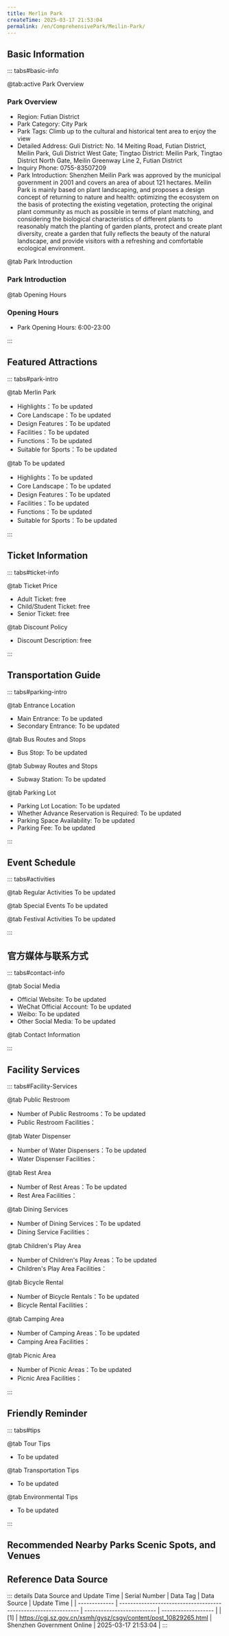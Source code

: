 ```yaml
---
title: Merlin Park
createTime: 2025-03-17 21:53:04
permalink: /en/ComprehensivePark/Meilin-Park/
---
```



<script setup>
import ImageSwiper from '/.vuepress/theme/components/ImageSwiper.vue'
// 轮播图数据
const swiperItems = [
    {
                link: 'https://cgj.sz.gov.cn/img/4/4005/4005674/10829265.jpg',
                title: 'Merlin Park',
                description: '',
                author: 'Shenzhen Government Online',
                date: '2025/03/17'
                },
  {
                link: 'https://cgj.sz.gov.cn/img/4/4005/4005674/10829265.jpg',
                title: 'Merlin Park',
                description: '',
                author: 'Shenzhen Government Online',
                date: '2025/03/17'
                }
]
// 配置项
const swiperConfig = {
  height: 500,
  showInfo: true
}
</script>
<!-- 轮播图组件 -->
<ImageSwiper :items="swiperItems" :config="swiperConfig" />



## Basic Information

::: tabs#basic-info

@tab:active Park Overview
### Park Overview
- Region: Futian District
- Park Category: City Park
- Park Tags: Climb up to the cultural and historical tent area to enjoy the view
- Detailed Address: Guli District: No. 14 Meiting Road, Futian District, Meilin Park, Guli District West Gate; Tingtao District: Meilin Park, Tingtao District North Gate, Meilin Greenway Line 2, Futian District
- Inquiry Phone: 0755-83507209
- Park Introduction: Shenzhen Meilin Park was approved by the municipal government in 2001 and covers an area of about 121 hectares. Meilin Park is mainly based on plant landscaping, and proposes a design concept of returning to nature and health: optimizing the ecosystem on the basis of protecting the existing vegetation, protecting the original plant community as much as possible in terms of plant matching, and considering the biological characteristics of different plants to reasonably match the planting of garden plants, protect and create plant diversity, create a garden that fully reflects the beauty of the natural landscape, and provide visitors with a refreshing and comfortable ecological environment.

@tab Park Introduction
### Park Introduction
@tab Opening Hours
### Opening Hours
- Park Opening Hours: 6:00-23:00

:::

## Featured Attractions

::: tabs#park-intro

@tab Merlin Park
<ImageCard
image="https://cgj.sz.gov.cn/images/index20230710_1.png"
    title="Merlin Park"
    description="Guli District is located in the residential area of Meilin Village 1 and is the core scenic spot of Meilin Park. Guli District has preserved nearly a thousand ancient lychee trees, most of which are over a hundred years old, towering and lush. Guli District strictly protects the original ancient lychee trees. Based on the natural terrain of the mountain, the construction of Guli District has built lychee forest activity area, elderly activity square, children's square, four seasons square, fitness activity area, mountain trails, valley streams, East Gate 'lychee fragrance' landscape wall, 'Twenty-four Filial Piety' corridor and other scenic spots, and preserved the 'Three Saints Palace' cultural relics."
    date=""
    author="Shenzhen Government Online"
/>


- Highlights：To be updated
- Core Landscape：To be updated
- Design Features：To be updated
- Facilities：To be updated
- Functions：To be updated
- Suitable for Sports：To be updated

@tab To be updated
<ImageCard
image="https://cgj.sz.gov.cn/images/index20230710_1.png"
    title="Merlin Park"
    description="Guli District is located in the residential area of Meilin Village 1 and is the core scenic spot of Meilin Park. Guli District has preserved nearly a thousand ancient lychee trees, most of which are over a hundred years old, towering and lush. Guli District strictly protects the original ancient lychee trees. Based on the natural terrain of the mountain, the construction of Guli District has built lychee forest activity area, elderly activity square, children's square, four seasons square, fitness activity area, mountain trails, valley streams, East Gate 'lychee fragrance' landscape wall, 'Twenty-four Filial Piety' corridor and other scenic spots, and preserved the 'Three Saints Palace' cultural relics."
    date=""
    author="Shenzhen Government Online"
/>


- Highlights：To be updated
- Core Landscape：To be updated
- Design Features：To be updated
- Facilities：To be updated
- Functions：To be updated
- Suitable for Sports：To be updated

:::

## Ticket Information

::: tabs#ticket-info

@tab Ticket Price
- Adult Ticket: free
- Child/Student Ticket: free
- Senior Ticket: free

@tab Discount Policy
- Discount Description: free

:::

## Transportation Guide

::: tabs#parking-intro

@tab Entrance Location
- Main Entrance: To be updated
- Secondary Entrance: To be updated

@tab Bus Routes and Stops
- Bus Stop: To be updated

@tab Subway Routes and Stops
- Subway Station: To be updated

@tab Parking Lot
- Parking Lot Location: To be updated
- Whether Advance Reservation is Required: To be updated
- Parking Space Availability: To be updated
- Parking Fee: To be updated

:::

## Event Schedule

::: tabs#activities

@tab Regular Activities
To be updated

@tab Special Events
To be updated

@tab Festival Activities
To be updated

:::

## 官方媒体与联系方式

::: tabs#contact-info

@tab Social Media
- Official Website: To be updated
- WeChat Official Account: To be updated
- Weibo: To be updated
- Other Social Media: To be updated

@tab Contact Information

:::

## Facility Services

::: tabs#Facility-Services

@tab Public Restroom
- Number of Public Restrooms：To be updated
- Public Restroom Facilities：

@tab Water Dispenser
- Number of Water Dispensers：To be updated
- Water Dispenser Facilities：

@tab Rest Area
- Number of Rest Areas：To be updated
- Rest Area Facilities：

@tab Dining Services
- Number of Dining Services：To be updated
- Dining Service Facilities：

@tab Children's Play Area
- Number of Children's Play Areas：To be updated
- Children's Play Area Facilities：

@tab Bicycle Rental
- Number of Bicycle Rentals：To be updated
- Bicycle Rental Facilities：

@tab Camping Area
- Number of Camping Areas：To be updated
- Camping Area Facilities：

@tab Picnic Area
- Number of Picnic Areas：To be updated
- Picnic Area Facilities：

:::

## Friendly Reminder

::: tabs#tips

@tab Tour Tips
- To be updated

@tab Transportation Tips
- To be updated

@tab Environmental Tips
- To be updated

:::

## Recommended Nearby Parks Scenic Spots, and Venues

<CardGrid>
  <ImageCard
        image="https://cgj.sz.gov.cn/img/4/4006/4006106/10829264.jpg"
        title="Shenzhen Fairy Lake Botanical Garden"
        description="Park Introduction Xianhu Botanical Garden covers an area of 668 hectares. The overall terrain is low in the middle and high around. It is composed of mountains,"
        href="/en/SpecializedPark/BotanicalGarden/Shenzhen Xianhu Botanical Garden"
        author="Shenzhen Government Online"
        date="2025/01/02"
      />
      <ImageCard
        image="https://cgj.sz.gov.cn/img/4/4006/4006106/10829264.jpg"
        title="Shenzhen Fairy Lake Botanical Garden"
        description="Park Introduction Xianhu Botanical Garden covers an area of 668 hectares. The overall terrain is low in the middle and high around. It is composed of mountains,"
        href="/en/SpecializedPark/BotanicalGarden/Shenzhen Xianhu Botanical Garden"
        author="Shenzhen Government Online"
        date="2025/01/02"
      />
    </CardGrid>


## Reference Data Source

::: details Data Source and Update Time
| Serial Number | Data Tag                                                        | Data Source                | Update Time         |
| ------------- | --------------------------------------------------------------- | -------------------------- | ------------------- |
| [1]           | https://cgj.sz.gov.cn/xsmh/gysz/csgy/content/post_10829265.html | Shenzhen Government Online | 2025-03-17 21:53:04 |
:::


